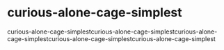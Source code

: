 # curious-alone-cage-simplest
curious-alone-cage-simplestcurious-alone-cage-simplestcurious-alone-cage-simplestcurious-alone-cage-simplestcurious-alone-cage-simplest
